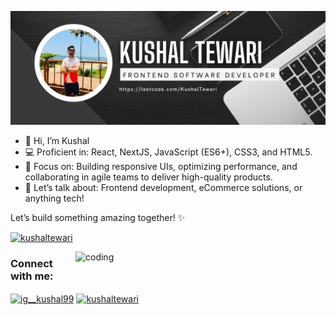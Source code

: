 ![logo](https://github.com/KushalTewari/KushalTewari/blob/main/2.png)
- 👋 Hi, I’m Kushal
- 💻 Proficient in: React, NextJS, JavaScript (ES6+), CSS3, and HTML5.
- 🚀 Focus on: Building responsive UIs, optimizing performance, and collaborating in agile teams to deliver high-quality products.
- 💬 Let’s talk about: Frontend development, eCommerce solutions, or anything tech!

Let’s build something amazing together! ✨

<p align="left"> <a href="https://github.com/ryo-ma/github-profile-trophy"><img src="https://github-profile-trophy.vercel.app/?username=kushaltewari" alt="kushaltewari" /></a> </p>
<img align="right" width="400" src="https://cdn.dribbble.com/users/730703/screenshots/6581243/avento.gif" alt="coding"/>

<h3 align="left">Connect with me:</h3>
<p align="left">
<a href="https://instagram.com/ig__kushal99" target="blank"><img align="center" src="https://raw.githubusercontent.com/rahuldkjain/github-profile-readme-generator/master/src/images/icons/Social/instagram.svg" alt="ig__kushal99" height="30" width="40" /></a>
<a href="https://www.leetcode.com/kushaltewari" target="blank"><img align="center" src="https://raw.githubusercontent.com/rahuldkjain/github-profile-readme-generator/master/src/images/icons/Social/leet-code.svg" alt="kushaltewari" height="30" width="40" /></a>
</p>

